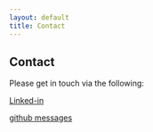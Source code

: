 ```yaml
---
layout: default
title: Contact
---
```


## Contact

Please get in touch via the following:

<a href="https://www.linkedin.com/in/spencer-lamoureux-9a616451/">Linked-in</a>

<a href="https://github.com/stlamoureux1">github messages</a>